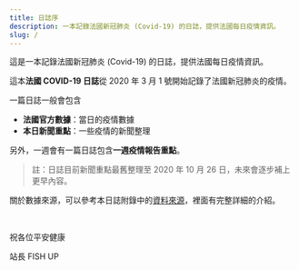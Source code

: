 ```yaml
---
title: 日誌序
description: 一本記錄法國新冠肺炎 (Covid-19) 的日誌，提供法國每日疫情資訊。
slug: /
---
```


這是一本記錄法國新冠肺炎 (Covid-19) 的日誌，提供法國每日疫情資訊。

這本**法國 COVID-19 日誌**從 2020 年 3 月 1 號開始記錄了法國新冠肺炎的疫情。
<!-- 因為... -->

一篇日誌一般會包含
- **法國官方數據**：當日的疫情數據
- **本日新聞重點**：一些疫情的新聞整理

另外，一週會有一篇日誌包含**一週疫情報告重點**。

> 註：日誌目前新聞重點最舊整理至 2020 年 10 月 26 日，未來會逐步補上更早內容。

關於數據來源，可以參考本日誌附錄中的[資料來源](sources.md)，裡面有完整詳細的介紹。

<!-- add support/ link to about -->

<br />

祝各位平安健康

站長 FISH UP
